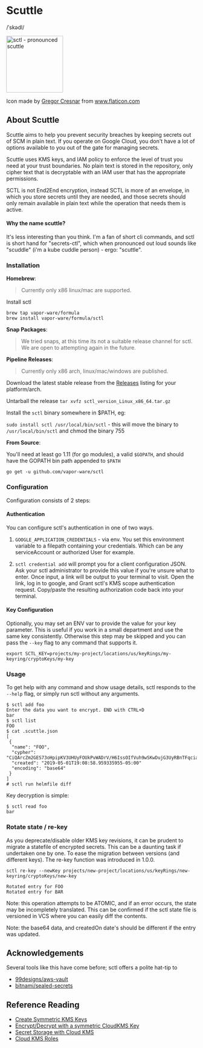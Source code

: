 # Scuttle

/ˈskədl/


<img src="sctl.svg" width="150" height="150" alt="sctl - pronounced scuttle" />

Icon made by [Gregor Cresnar](https://www.flaticon.com/authors/gregor-cresnar) from www.flaticon.com

## About Scuttle

Scuttle aims to help you prevent security breaches by keeping secrets out of
SCM in plain text. If you operate on Google Cloud, you don't have a lot of
options available to you out of the gate for managing secrets.

Scuttle uses KMS keys, and IAM policy to enforce the level of trust you need
at your trust boundaries. No plain text is stored in the repository, only cipher
text that is decryptable with an IAM user that has the appropriate permissions.

SCTL is not End2End encryption, instead SCTL is more of an envelope, in which
you store secrets until they are needed, and those secrets should only remain
available in plain text while the operation that needs them is active.

#### Why the name scuttle?

It's less interesting than you think. I'm a fan of short cli commands, and
sctl is short hand for "secrets-ctl", which when pronounced out loud sounds
like "scuddle" (i'm a kube cuddle person) - ergo: "scuttle".


### Installation

**Homebrew**:

> Currently only x86 linux/mac are supported.

Install sctl
```
brew tap vapor-ware/formula
brew install vapor-ware/formula/sctl
```

**Snap Packages**:
> We tried snaps, at this time its not a suitable release channel for sctl.
> We are open to attempting again in the future.

**Pipeline Releases**:

> Currently only x86 arch, linux/mac/windows are published.

Download the latest stable release from the [Releases](https://github.com/vapor-ware/sctl/releases)
listing for your platform/arch.

Untarball the release `tar xvfz sctl_version_Linux_x86_64.tar.gz`

Install the `sctl` binary somewhere in $PATH, eg:

`sudo install sctl /usr/local/bin/sctl` - this will move the binary to `/usr/local/bin/sctl` and chmod the binary 755

**From Source**:

You'll need at least go 1.11 (for go modules), a valid `$GOPATH`, and should have the GOPATH
bin path appended to `$PATH`

```
go get -u github.com/vapor-ware/sctl
```


### Configuration

Configuration consists of 2 steps:


#### Authentication
You can configure sctl's authentication in one of two ways.

1) `GOOGLE_APPLICATION_CREDENTIALS` - via env. You set this environment variable to a filepath containing your credentials. Which can be any serviceAccount or authorized User for example.

2) `sctl credential add` will prompt you for a client configuration JSON. Ask your sctl administrator to provide this value if you're unsure what to enter. Once input, a link will be output to your terminal to visit. Open the link, log in to google, and Grant sctl's KMS scope authentication request. Copy/paste the resulting authorization code back into your terminal.

#### Key Configuration

Optionally, you may set an ENV var to provide the value for your key parameter. This is useful if you
work in a small department and use the same key consistently. Otherwise this step may be skipped and you can pass the `--key` flag to any command that supports it.
 
```
export SCTL_KEY=projects/my-project/locations/us/keyRings/my-keyring/cryptoKeys/my-key
```

### Usage

To get help with any command and show usage details, sctl responds to the `--help`
flag, or simply run sctl without any arguments.

```
$ sctl add foo
Enter the data you want to encrypt. END with CTRL+D
bar
$ sctl list
FOO
$ cat .scuttle.json
[
 {
  "name": "FOO",
  "cypher": "CiQArcZm2GES73oHpipKV3UHUyFOUkPvWADrV/H6IssOIfVuh9wSKwDujG3UyRBnTFqciamPsK0x8UIaq6kzsYlhPoA9YHCzh0pd3KOJFpkvQqI=",
  "created": "2019-05-01T19:08:58.959335955-05:00"
  "encoding": "base64"
 }
]
# sctl run helmfile diff
```

Key decryption is simple:
```
$ sctl read foo
bar
```



### Rotate state / re-key

As you deprecate/disable older KMS key revisions, it can be prudent to migrate
a statefile of encrypted secrets. This can be a daunting task if undertaken one
by one. To ease the migration between versions (and different keys). The re-key
function was introduced in 1.0.0.

```
sctl re-key --newKey projects/new-project/locations/us/keyRings/new-keyring/cryptoKeys/new-key

Rotated entry for FOO
Rotated entry for BAR
```

Note: this operation attempts to be ATOMIC, and if an error occurs, the state
may be incompletely translated. This can be confirmed if the sctl state file
is versioned in VCS where you can easily diff the contents.

Note: the base64 data, and createdOn date's should be different if the entry
was updated.

## Acknowledgements

Several tools like this have come before; sctl offers a polite hat-tip to
- [99designs/aws-vault](https://github.com/99designs/aws-vault)
- [bitnami/sealed-secrets](https://github.com/bitnami/sealed-secrets)

## Reference Reading

- [Create Symmetric KMS Keys](https://cloud.google.com/kms/docs/creating-keys)
- [Encrypt/Decrypt with a symmetric CloudKMS Key](https://cloud.google.com/kms/docs/encrypt-decrypt)
- [Secret Storage with Cloud KMS](https://cloud.google.com/kms/docs/store-secrets)
- [Cloud KMS Roles](https://cloud.google.com/iam/docs/understanding-roles#cloud-kms-roles)
